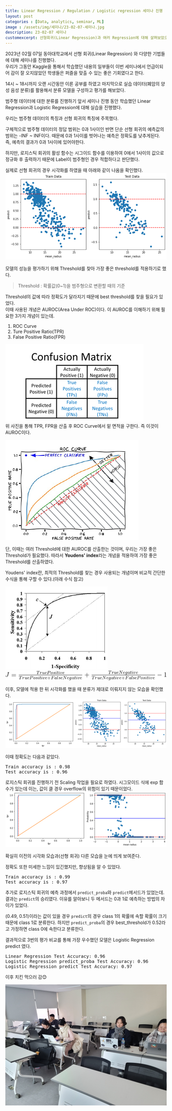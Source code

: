 ```yaml
---
title: Linear Regression / Regulation / Logistic regression 세미나 진행
layout: post   
categories : [Data, analytics, seminar, ML]
image : /assets/img/세미나/23-02-07-세미나.jpg
description: 23-02-07 세미나
customexcerpt: 선형회귀(Linear Regression)과 여러 Regression에 대해 살펴보았으며 범주형 데이터를 분류하는 실습을 통해 Logistic regression과 Linear Regression의 성능 차이를 비교하였다. 그 결과 Lopgistic regression의 성능이 우수했다.
---
```


2023년 02월 07일 동아대학교에서 선형 회귀(Linear Regression) 와 다양한 기법들에 대해 세미나를 진행했다.   
우리가 그동안 Kaggle을 통해서 학습했던 내용의 일부들이 이번 세미나에서 언급이되어 감이 잘 오지않았던 학생들은 퍼즐을 맞출 수 있는 좋은 기회였다고 한다.

14시 ~ 18시까지 오랜 시간동안 이론 공부를 하였고 마지막으로 실습 데이터(폐암의 양성 음성 분류)를 활용해서 분류 모델을 구성하고 평가를 해보았다.  

범주형 데이터에 대한 분류를 진행하기 앞서 세미나 진행 동안 학습했던 Linear Regression과 Logistic Regression에 대해 실습을 진행했다.  

우리는 범주형 데이터의 특징과 선형 회귀의 특징에 주목했다. 

구체적으로 범주형 데이터의 정답 범위는 0과 1사이인 반면 단순 선형 회귀의 예측값의 범위는 -INF ~ INF이다. 때문에 0과 1사이를 벗어나는 예측은 정확도를 낮추게된다. 즉, 예측의 결과가 0과 1사이에 있어야한다.

하지만, 로지스틱 회귀의 활성 함수는 시그이드 함수를 이용하여 0에서 1사이의 값으로 정규화 후 출력하기 때문에 Label이 범주형인 경우 적합하다고 판단했다.  

실제로 선형 회귀의 경우 시각화를 하였을 때 아래와 같이 나옴을 확인했다.  
![1](/assets/img/세미나/선형회귀1.png)   

모델의 성능을 평가하기 위해 Threshold를 찾아 가장 좋은 threshold를 적용하기로 했다.
> Threshold : 확률값(0~1)을 범주형으로 변환할 때의 기준

Threshold의 값에 따라 정확도가 달라지기 때문에 best threshold를 찾을 필요가 있었다.  
이때 사용된 개념은 AUROC(Area Under ROC)이다. 이 AUROC를 이해하기 위해 필요한 3가지 개념이 있는데.

1. ROC Curve
2. Ture Positive Ratio(TPR)
3. False Positive Ratio(FPR)

![2](/assets/img/세미나/선형회귀2.png)  
위 사진을 통해 TPR, FPR을 산출 후 ROC Curve에서 밑 면적을 구한다. 즉 이것이 AUROC이다.

![3](/assets/img/세미나/선형회귀3.png)  

단, 이때는 여러 Threshold에 대한 AUROC를 산출한는 것이며, 우리는 가장 좋은 Threshold가 필요했다. 따라서 **Youdens' index**라는 개념을 적용하여 가장 좋은 Threshold를 산출하였다.  

Youdens' index란, 최적의 Threshold를 찾는 경우 사용되는 개념이며 비교적 간단한 수식을 통해 구할 수 있다.(아래 수식 참고)

![4](/assets/img/세미나/선형회귀4.png)  
![5](/assets/img/세미나/선형회귀5.png)  



이후, 모델에 적용 한 뒤 시각화를 했을 때 분류가 제대로 이뤄지지 않는 모습을 확인했다.  
![6](/assets/img/세미나/선형회귀6.png)   

이때 정확도는 다음과 같았다.

<pre>
Train accuracy is : 0.98
Test accuracy is : 0.96
</pre>

로지스틱 회귀를 진행하기 전 Scaling 작업을 필요로 하였다. 시그모이드 식에 exp 함수가 있는데 이는, 값이 클 경우 overflow의 위험이 있기 때문이었다.  
![7](/assets/img/세미나/로지스틱1.png)

확실히 이전의 시각화 모습과(선형 회귀) 다른 모습을 눈에 띄게 보여준다. 

정확도 또한 미세한 느낌이 있긴했지만, 향상됨을 알 수 있었다.

<pre>
Train accuracy is : 0.99
Test accuracy is : 0.97
</pre>

추가로 로지스틱 회귀의 예측 과정에서 `predict_proba`와 `predict`메서드가 있었는데. 결과는 `predict`의 승리였다.
이유를 알아보니 두 메서드는 0과 1로 예측하는 방법의 차이가 있었다.  

(0.49, 0.51)이라는 값이 있을 경우 `predict`의 경우 class 1의 확률에 속할 확률이 크기 때문에 class 1로 분류한다.
하지만 `predict_proba`의 경우 best_threshold가 0.52라고 가정하면 class 0에 속한다고 분류한다.

결과적으로 3번의 평가 비교를 통해 가장 우수했던 모델은 Logistic Regression predict 였다.

<pre>
Linear Regression Test Accuracy: 0.96
Logistic Regression predict_proba Test Accuracy: 0.96
Logistic Regression predict Test Accuracy: 0.97
</pre>

이후 치킨 먹으러 감😊

![사진](/assets/img/세미나/23-02-07-세미나.jpg)  

